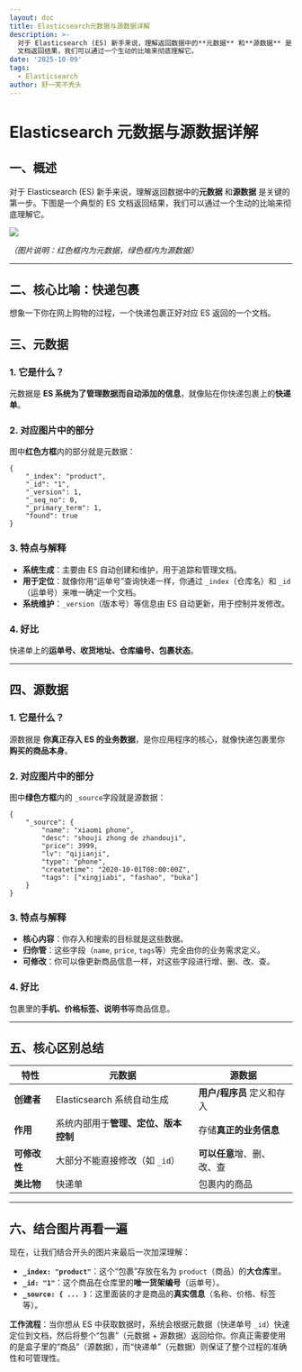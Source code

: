 ```yaml
---
layout: doc
title: Elasticsearch元数据与源数据详解
description: >-
  对于 Elasticsearch (ES) 新手来说，理解返回数据中的**元数据** 和**源数据** 是关键的第一步。下图是一个典型的 ES
  文档返回结果，我们可以通过一个生动的比喻来彻底理解它。
date: '2025-10-09'
tags:
  - Elasticsearch
author: 舒一笑不秃头
---
```

# Elasticsearch 元数据与源数据详解

## 一、概述

对于 Elasticsearch (ES) 新手来说，理解返回数据中的**元数据** 和**源数据** 是关键的第一步。下图是一个典型的 ES 文档返回结果，我们可以通过一个生动的比喻来彻底理解它。

![](https://shuyixiao.oss-cn-hangzhou.aliyuncs.com/image-20251007154732516.png)

*（图片说明：红色框内为元数据，绿色框内为源数据）*

------

## 二、核心比喻：快递包裹

想象一下你在网上购物的过程，一个快递包裹正好对应 ES 返回的一个文档。

## 三、元数据

### 1. 它是什么？

元数据是 **ES 系统为了管理数据而自动添加的信息**，就像贴在你快递包裹上的**快递单**。

### 2. 对应图片中的部分

图中**红色方框**内的部分就是元数据：

```
{
    "_index": "product",
    "_id": "1",
    "_version": 1,
    "_seq_no": 0,
    "_primary_term": 1,
    "found": true
}
```

### 3. 特点与解释

- **系统生成**：主要由 ES 自动创建和维护，用于追踪和管理文档。
- **用于定位**：就像你用“运单号”查询快递一样，你通过 `_index`（仓库名）和 `_id`（运单号）来唯一确定一个文档。
- **系统维护**：`_version`（版本号）等信息由 ES 自动更新，用于控制并发修改。

### 4. 好比

快递单上的**运单号、收货地址、仓库编号、包裹状态**。

------

## 四、源数据

### 1. 它是什么？

源数据是 **你真正存入 ES 的业务数据**，是你应用程序的核心，就像快递包裹里你**购买的商品本身**。

### 2. 对应图片中的部分

图中**绿色方框**内的 `_source`字段就是源数据：

```
{
    "_source": {
        "name": "xiaomi phone",
        "desc": "shouji zhong de zhandouji",
        "price": 3999,
        "lv": "qijianji",
        "type": "phone",
        "createtime": "2020-10-01T08:00:00Z",
        "tags": ["xingjiabi", "fashao", "buka"]
    }
}
```

### 3. 特点与解释

- **核心内容**：你存入和搜索的目标就是这些数据。
- **归你管**：这些字段（`name`, `price`, `tags`等）完全由你的业务需求定义。
- **可修改**：你可以像更新商品信息一样，对这些字段进行增、删、改、查。

### 4. 好比

包裹里的**手机、价格标签、说明书**等商品信息。

------

## 五、核心区别总结

| 特性         | 元数据                               | 源数据                     |
| ------------ | ------------------------------------ | -------------------------- |
| **创建者**   | Elasticsearch 系统自动生成           | **用户/程序员** 定义和存入 |
| **作用**     | 系统内部用于**管理、定位、版本控制** | 存储**真正的业务信息**     |
| **可修改性** | 大部分不能直接修改（如 `_id`）       | **可以任意**增、删、改、查 |
| **类比物**   | 快递单                               | 包裹内的商品               |

------

## 六、结合图片再看一遍

现在，让我们结合开头的图片来最后一次加深理解：

- **`_index: "product"`**：这个“包裹”存放在名为 `product`（商品）的**大仓库**里。
- **`_id: "1"`**：这个商品在仓库里的**唯一货架编号**（运单号）。
- **`_source: { ... }`**：这里面装的才是商品的**真实信息**（名称、价格、标签等）。

**工作流程**：当你想从 ES 中获取数据时，系统会根据元数据（快递单号 `_id`）快速定位到文档，然后将整个“包裹”（元数据 + 源数据）返回给你。你真正需要使用的是盒子里的“商品”（源数据），而“快递单”（元数据）则保证了整个过程的准确性和可管理性。
